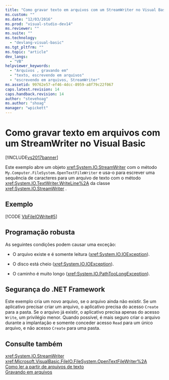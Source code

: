 ```yaml
---
title: "Como gravar texto em arquivos com um StreamWriter no Visual Basic | Microsoft Docs"
ms.custom: ""
ms.date: "12/03/2016"
ms.prod: "visual-studio-dev14"
ms.reviewer: ""
ms.suite: ""
ms.technology: 
  - "devlang-visual-basic"
ms.tgt_pltfrm: ""
ms.topic: "article"
dev_langs: 
  - "VB"
helpviewer_keywords: 
  - "Arquivos , gravando em"
  - "texto, escrevendo em arquivos"
  - "escrevendo em arquivos, StreamWriter"
ms.assetid: 99762e57-ef46-4dcc-8959-a8f79c22f067
caps.latest.revision: 14
caps.handback.revision: 14
author: "stevehoag"
ms.author: "shoag"
manager: "wpickett"
---
```

# Como gravar texto em arquivos com um StreamWriter no Visual Basic
[!INCLUDE[vs2017banner](../../../../csharp/includes/vs2017banner.md)]

Este exemplo abre um objeto <xref:System.IO.StreamWriter> com o método `My.Computer.FileSystem.OpenTextFileWriter` e usa\-o para escrever uma sequência de caracteres para um arquivo de texto com o método <xref:System.IO.TextWriter.WriteLine%2A> da classe <xref:System.IO.StreamWriter> .  
  
## Exemplo  
 [!CODE [VbFileIOWrite#5](../CodeSnippet/VS_Snippets_VBCSharp/VbFileIOWrite#5)]  
  
## Programação robusta  
 As seguintes condições podem causar uma exceção:  
  
-   O arquivo existe e é somente leitura \(<xref:System.IO.IOException>\).  
  
-   O disco está cheio \(<xref:System.IO.IOException>\).  
  
-   O caminho é muito longo \(<xref:System.IO.PathTooLongException>\).  
  
## Segurança do .NET Framework  
 Este exemplo cria um novo arquivo, se o arquivo ainda não existir.  Se um aplicativo precisar criar um arquivo, o aplicativo precisa do acesso `Create` para a pasta.  Se o arquivo já existir, o aplicativo precisa apenas do acesso `Write`, um privilégio menor.  Quando possível, é mais seguro criar o arquivo durante a implantação e somente conceder acesso `Read` para um único arquivo, e não acesso `Create` para uma pasta.  
  
## Consulte também  
 <xref:System.IO.StreamWriter>   
 <xref:Microsoft.VisualBasic.FileIO.FileSystem.OpenTextFileWriter%2A>   
 [Como ler a partir de arquivos de texto](../../../../visual-basic/developing-apps/programming/drives-directories-files/how-to-read-from-text-files.md)   
 [Gravando em arquivos](../../../../visual-basic/developing-apps/programming/drives-directories-files/writing-to-files.md)